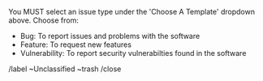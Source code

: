 You MUST select an issue type under the 'Choose A Template' dropdown above.
Choose from:

* Bug: To report issues and problems with the software
* Feature: To request new features
* Vulnerability: To report security vulnerabilties found in the software

/label ~Unclassified ~trash
/close
